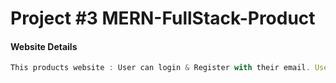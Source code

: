# Project #3 MERN-FullStack-Product


#### Website Details

```js
This products website : User can login & Register with their email. User can type their name, email & password. Users can shop any product 



```